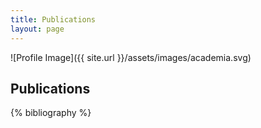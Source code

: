 ```yaml
---
title: Publications
layout: page
---
```

![Profile Image]({{ site.url }}/assets/images/academia.svg)

## Publications

{% bibliography %}
